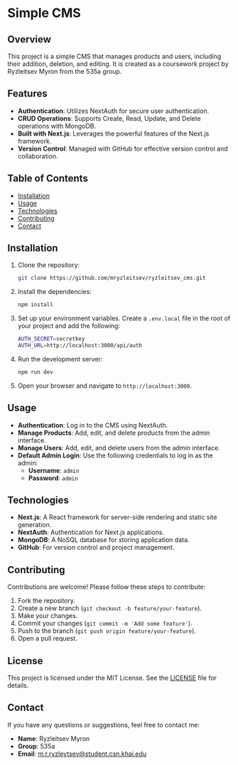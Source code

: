 # Simple CMS

## Overview

This project is a simple CMS that manages products and users, including their addition, deletion, and editing. It is created as a coursework project by Ryzleitsev Myron from the 535a group.

## Features

- **Authentication**: Utilizes NextAuth for secure user authentication.
- **CRUD Operations**: Supports Create, Read, Update, and Delete operations with MongoDB.
- **Built with Next.js**: Leverages the powerful features of the Next.js framework.
- **Version Control**: Managed with GitHub for effective version control and collaboration.

## Table of Contents

- [Installation](#installation)
- [Usage](#usage)
- [Technologies](#technologies)
- [Contributing](#contributing)
- [Contact](#contact)

## Installation

1. Clone the repository:

    ```bash
    git clone https://github.com/mryzleitsev/ryzleitsev_cms.git
    ```

2. Install the dependencies:

    ```bash
    npm install
    ```

3. Set up your environment variables. Create a `.env.local` file in the root of your project and add the following:

    ```bash
    AUTH_SECRET=secretkey
    AUTH_URL=http://localhost:3000/api/auth
    ```

4. Run the development server:

    ```bash
    npm run dev
    ```

5. Open your browser and navigate to `http://localhost:3000`.

## Usage

- **Authentication**: Log in to the CMS using NextAuth.
- **Manage Products**: Add, edit, and delete products from the admin interface.
- **Manage Users**: Add, edit, and delete users from the admin interface.
- **Default Admin Login**: Use the following credentials to log in as the admin:
  - **Username**: `admin`
  - **Password**: `admin`

## Technologies

- **Next.js**: A React framework for server-side rendering and static site generation.
- **NextAuth**: Authentication for Next.js applications.
- **MongoDB**: A NoSQL database for storing application data.
- **GitHub**: For version control and project management.

## Contributing

Contributions are welcome! Please follow these steps to contribute:

1. Fork the repository.
2. Create a new branch (`git checkout -b feature/your-feature`).
3. Make your changes.
4. Commit your changes (`git commit -m 'Add some feature'`).
5. Push to the branch (`git push origin feature/your-feature`).
6. Open a pull request.

## License

This project is licensed under the MIT License. See the [LICENSE](LICENSE) file for details.

## Contact

If you have any questions or suggestions, feel free to contact me:

- **Name**: Ryzleitsev Myron
- **Group**: 535a
- **Email**: m.r.ryzleytsev@student.csn.khai.edu

